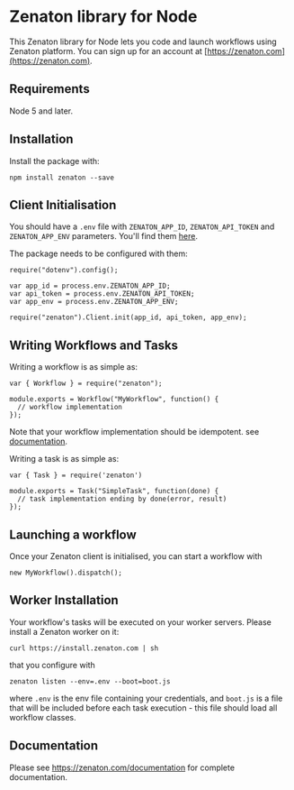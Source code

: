 # Zenaton library for Node

This Zenaton library for Node lets you code and launch workflows using Zenaton platform. You can sign up for an account at [https://zenaton.com](https://zenaton.com).

## Requirements
Node 5 and later.

## Installation
Install the package with:

```
npm install zenaton --save
```

## Client Initialisation
You should have a `.env` file with `ZENATON_APP_ID`, `ZENATON_API_TOKEN` and `ZENATON_APP_ENV` parameters. You'll find them [here](https://zenaton.com/app/api).

The package needs to be configured with them:
```
require("dotenv").config();

var app_id = process.env.ZENATON_APP_ID;
var api_token = process.env.ZENATON_API_TOKEN;
var app_env = process.env.ZENATON_APP_ENV;

require("zenaton").Client.init(app_id, api_token, app_env);

```

## Writing Workflows and Tasks
Writing a workflow is as simple as:
 ```
 var { Workflow } = require("zenaton");

 module.exports = Workflow("MyWorkflow", function() {
   // workflow implementation
 });
```
Note that your workflow implementation should be idempotent.
see [documentation](https://zenaton.com/app/documentation#workflow-basics-implementation).

Writing a task is as simple as:
 ```
 var { Task } = require('zenaton')

 module.exports = Task("SimpleTask", function(done) {
   // task implementation ending by done(error, result)
 });
```

## Launching a workflow
Once your Zenaton client is initialised, you can start a workflow with
```
new MyWorkflow().dispatch();
```

## Worker Installation
Your workflow's tasks will be executed on your worker servers. Please install a Zenaton worker on it:
```
curl https://install.zenaton.com | sh
```

that you configure with
```
zenaton listen --env=.env --boot=boot.js
```
where `.env` is the env file containing your credentials, and `boot.js` is a file that will be included before each task execution - this file should load all workflow classes.

## Documentation
Please see https://zenaton.com/documentation for complete documentation.
